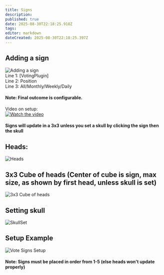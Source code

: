 ```yaml
---
title: Signs
description: 
published: true
date: 2025-08-30T22:18:25.918Z
tags: 
editor: markdown
dateCreated: 2025-08-30T22:18:25.397Z
---
```


## Adding a sign  
![Adding a sign](http://i.imgur.com/w2PRmQv.png)  
Line 1: [VotingPlugin]  
Line 2: Position  
Line 3: All/Monthly/Weekly/Daily

#### Note: Final outcome is configurable.

Video on setup:  
[![Watch the video](https://img.youtube.com/vi/kKz31qEvD1k/hqdefault.jpg)](https://youtu.be/kKz31qEvD1k)

#### Signs will update in a 3x3 unless you set a skull by clicking the sign then the skull

## Heads:  
![Heads](http://imgur.com/XF4LqES.png)

## 3x3 Cube of heads (Center of cube is sign, max size, as shown by first head, unless skull is set)
![3x3 Cube of heads](http://imgur.com/RNVPNJv.png)

## Setting skull
![SkullSet](https://imgur.com/TBfMTEa.png)

## Setup Example
![Vote Signs Setup](https://imgur.com/nvomwro.png)  
#### Note: Signs must be placed in order from 1-5 (else heads won't update properly)